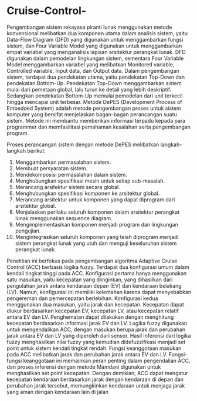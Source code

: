 # Cruise-Control-
Pengembangan sistem rekayasa piranti lunak menggunakan metode konvensional melibatkan dua komponen utama dalam analisis sistem, yaitu Data-Flow Diagram (DFD) yang digunakan untuk menggambarkan fungsi sistem, dan Four Variable Model yang digunakan untuk menggambarkan empat variabel yang menganalisis lapisan arsitektur perangkat lunak. DFD digunakan dalam pemodelan lingkungan sistem, sementara Four Variable Model menggambarkan variabel yang melibatkan Monitored variable, Controlled variable, Input data, dan Output data.
Dalam pengembangan sistem, terdapat dua pendekatan utama, yaitu pendekatan Top-Down dan pendekatan Bottom-Up. Pendekatan Top-Down menggambarkan sistem mulai dari pemetaan global, lalu turun ke detail yang lebih deskriptif. Sedangkan pendekatan Bottom-Up memulai pemodelan dari unit terkecil hingga mencapai unit terbesar. Metode DePES (Development Process of Embedded System) adalah metode pengembangan proses untuk sistem komputer yang bersifat menjelaskan bagan-bagan perancangan suatu sistem. Metode ini membantu memberikan informasi terpadu kepada para programmer dan memfasilitasi pemahaman kesalahan serta pengembangan program.

Proses perancangan sistem dengan metode DePES melibatkan langkah-langkah berikut:
1.	Menggambarkan permasalahan sistem.
2.	Membuat persyaratan sistem.
3.	Mendekomposisi permasalahan dalam sistem.
4.	Menghubungkan spesifikasi mesin untuk setiap sub-masalah.
5.	Merancang arsitektur sistem secara global.
6.	Menghubungkan spesifikasi komponen ke arsitektur global.
7.	Merancang arsitektur untuk komponen yang dapat diprogram dari arsitektur global.
8.	Menjelaskan perilaku seluruh komponen dalam arsitektur perangkat lunak menggunakan sequence diagram.
9.	Mengimplementasikan komponen menjadi program dan lingkungan pengujian.
10.	Mengintegrasikan seluruh komponen yang telah diprogram menjadi sistem perangkat lunak yang utuh dan menguji keseluruhan sistem perangkat lunak.

Penelitian ini berfokus pada pengembangan algoritma Adaptive Cruise Control (ACC) berbasis logika fuzzy. Terdapat dua konfigurasi umum dalam kendali tingkat tinggi pada ACC. Konfigurasi pertama hanya menggunakan satu masukan, yaitu kecepatan yang diinginkan, yang dihasilkan dari pengolahan jarak antara kendaraan depan (EV) dan kendaraan belakang (LV). Namun, konfigurasi ini memiliki kelemahan karena dapat menyebabkan pengereman dan pemercepatan berlebihan. Konfigurasi kedua menggunakan dua masukan, yaitu jarak dan kecepatan. Kecepatan dapat diukur berdasarkan kecepatan EV, kecepatan LV, atau kecepatan relatif antara EV dan LV. Penghematan dapat dilakukan dengan menghitung kecepatan berdasarkan informasi jarak EV dan LV. Logika fuzzy digunakan untuk mengendalikan ACC, dengan masukan berupa jarak dan perubahan jarak antara EV dan LV yang diperoleh dari sensor. Hasil inferensi dari logika fuzzy menghasilkan nilai fuzzy yang kemudian didefuzzifikasi menjadi set point untuk sistem kendali tingkat rendah.
Fungsi keanggotaan masukan pada ACC melibatkan jarak dan perubahan jarak antara EV dan LV. Fungsi-fungsi keanggotaan ini memainkan peran penting dalam pengendalian ACC, dan proses inferensi dengan metode Mamdani digunakan untuk menghasilkan set point kecepatan. Dengan demikian, ACC dapat mengatur kecepatan kendaraan berdasarkan jarak dengan kendaraan di depan dan perubahan jarak tersebut, memungkinkan kendaraan untuk menjaga jarak yang aman dengan kendaraan lain di jalan 

